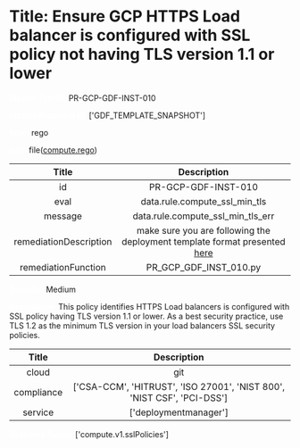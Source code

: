 



# Title: Ensure GCP HTTPS Load balancer is configured with SSL policy not having TLS version 1.1 or lower


***<font color="white">Master Test Id:</font>*** PR-GCP-GDF-INST-010

***<font color="white">Master Snapshot Id:</font>*** ['GDF_TEMPLATE_SNAPSHOT']

***<font color="white">type:</font>*** rego

***<font color="white">rule:</font>*** file([compute.rego])  
  
  
  
  

|Title|Description|
| :---: | :---: |
|id|PR-GCP-GDF-INST-010|
|eval|data.rule.compute_ssl_min_tls|
|message|data.rule.compute_ssl_min_tls_err|
|remediationDescription|make sure you are following the deployment template format presented <a href='https://cloud.google.com/compute/docs/reference/rest/v1/instances' target='_blank'>here</a>|
|remediationFunction|PR_GCP_GDF_INST_010.py|


***<font color="white">Severity:</font>*** Medium

***<font color="white">Description:</font>*** This policy identifies HTTPS Load balancers is configured with SSL policy having TLS version 1.1 or lower. As a best security practice, use TLS 1.2 as the minimum TLS version in your load balancers SSL security policies.  
  
  

|Title|Description|
| :---: | :---: |
|cloud|git|
|compliance|['CSA-CCM', 'HITRUST', 'ISO 27001', 'NIST 800', 'NIST CSF', 'PCI-DSS']|
|service|['deploymentmanager']|


***<font color="white">Resource Types:</font>*** ['compute.v1.sslPolicies']


[compute.rego]: https://github.com/prancer-io/prancer-compliance-test/tree/master/google/iac/compute.rego
